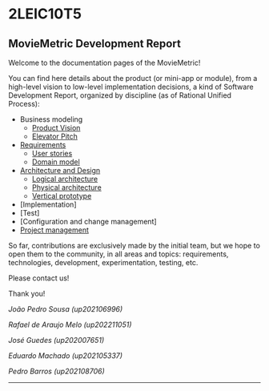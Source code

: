 # 2LEIC10T5

## MovieMetric Development Report

Welcome to the documentation pages of the MovieMetric!

You can find here details about the product (or mini-app or module), from a high-level vision to low-level implementation decisions, a kind of Software Development Report, organized by discipline (as of Rational Unified Process): 

* Business modeling 
  * [Product Vision](docs/ProductVision.md)
  * [Elevator Pitch](docs/ElevatorPitch.md)
* [Requirements](docs/requirements.md)
  * [User stories](https://github.com/orgs/FEUP-LEIC-ES-2022-23/projects/74)
  * [Domain model](docs/requirements.md#domain-model)
* [Architecture and Design](docs/ArchitectureAndDesign.md)
  * [Logical architecture](docs/ArchitectureAndDesign.md#logical-architecture)
  * [Physical architecture](docs/ArchitectureAndDesign.md#physical-architecture)
  * [Vertical prototype](docs/ArchitectureAndDesign.md#vertical-prototype)
* [Implementation]
* [Test]
* [Configuration and change management]
* [Project management](docs/ProjectManagement.md)

So far, contributions are exclusively made by the initial team, but we hope to open them to the community, in all areas and topics: requirements, technologies, development, experimentation, testing, etc.

Please contact us! 

Thank you!

*João Pedro Sousa (up202106996)*

*Rafael de Araujo Melo (up202211051)*

*José Guedes (up202007651)*

*Eduardo Machado (up202105337)*

*Pedro Barros (up202108706)*

---

